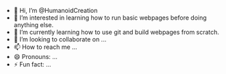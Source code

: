 - 👋 Hi, I’m @HumanoidCreation
- 👀 I’m interested in learning how to run basic webpages before doing anything else.
- 🌱 I’m currently learning how to use git and build webpages from scratch.
- 💞️ I’m looking to collaborate on ...
- 📫 How to reach me ...
- 😄 Pronouns: ...
- ⚡ Fun fact: ...

<!---
HumanoidCreation/HumanoidCreation is a ✨ special ✨ repository because its `README.md` (this file) appears on your GitHub profile.
You can click the Preview link to take a look at your changes.
--->
